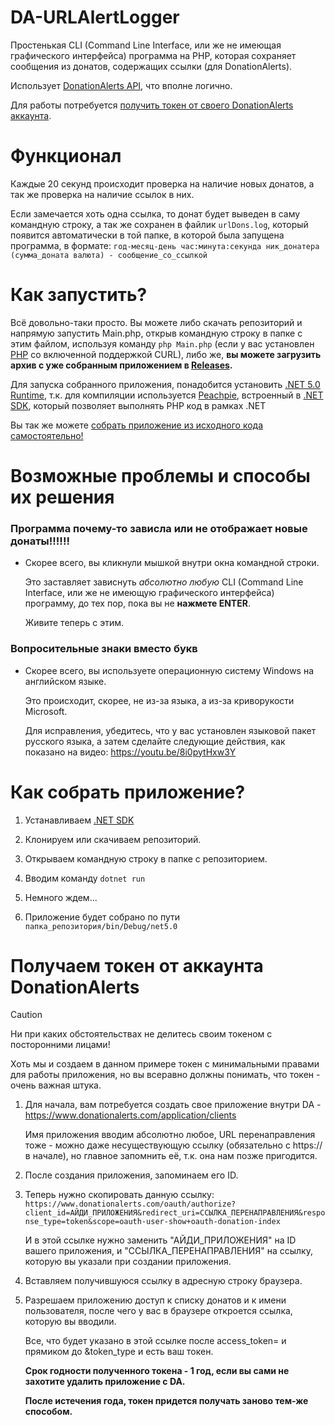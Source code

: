 # DA-URLAlertLogger
Простенькая CLI (Command Line Interface, или же не имеющая графического интерфейса) программа на PHP, которая сохраняет сообщения из донатов, содержащих ссылки (для DonationAlerts).

Использует [DonationAlerts API](https://www.donationalerts.com/apidoc), что вполне логично.

Для работы потребуется [получить токен от своего DonationAlerts аккаунта](https://github.com/kotyaralih/DA-URLAlertLogger?tab=readme-ov-file#%D0%BF%D0%BE%D0%BB%D1%83%D1%87%D0%B0%D0%B5%D0%BC-%D1%82%D0%BE%D0%BA%D0%B5%D0%BD-%D0%BE%D1%82-%D0%B0%D0%BA%D0%BA%D0%B0%D1%83%D0%BD%D1%82%D0%B0-donationalerts).

# Функционал
Каждые 20 секунд происходит проверка на наличие новых донатов, а так же проверка на наличие ссылок в них.

Если замечается хоть одна ссылка, то донат будет выведен в саму командную строку, а так же сохранен в файлик `urlDons.log`, который появится автоматически в той папке, в которой была запущена программа, в формате: `год-месяц-день час:минута:секунда ник_донатера (сумма_доната валюта) - сообщение_со_ссылкой`

# Как запустить?
Всё довольно-таки просто. Вы можете либо скачать репозиторий и напрямую запустить Main.php, открыв командную строку в папке с этим файлом, используя команду `php Main.php` (если у вас установлен [PHP](https://www.php.net/) со включенной поддержкой CURL), либо же, **вы можете загрузить архив с уже собранным приложением в [Releases](https://github.com/kotyaralih/DA-URLAlertLogger/releases).**

Для запуска собранного приложения, понадобится установить [.NET 5.0 Runtime](https://dotnet.microsoft.com/en-us/download/dotnet/thank-you/runtime-5.0.17-windows-x64-installer), т.к. для компиляции используется [Peachpie](https://peachpie.io/), встроенный в [.NET SDK](https://dotnet.microsoft.com/ru-ru/download), который позволяет выполнять PHP код в рамках .NET

Вы так же можете [собрать приложение из исходного кода самостоятельно!](https://github.com/kotyaralih/DA-URLAlertLogger?tab=readme-ov-file#%D0%BA%D0%B0%D0%BA-%D1%81%D0%BE%D0%B1%D1%80%D0%B0%D1%82%D1%8C-%D0%BF%D1%80%D0%B8%D0%BB%D0%BE%D0%B6%D0%B5%D0%BD%D0%B8%D0%B5)

# Возможные проблемы и способы их решения

### Программа почему-то зависла или не отображает новые донаты!!!!!!
- Скорее всего, вы кликнули мышкой внутри окна командной строки.
  
  Это заставляет зависнуть _абсолютно любую_ CLI (Command Line Interface, или же не имеющую графического интерфейса) программу, до тех пор, пока вы не **нажмете ENTER**.
  
  Живите теперь с этим.

### Вопросительные знаки вместо букв
- Скорее всего, вы используете операционную систему Windows на английском языке.
   
   Это происходит, скорее, не из-за языка, а из-за криворукости Microsoft.
   
   Для исправления, убедитесь, что у вас установлен языковой пакет русского языка, а затем сделайте следующие действия, как показано на видео: https://youtu.be/8i0pytHxw3Y

# Как собрать приложение?
1) Устанавливаем [.NET SDK](https://dotnet.microsoft.com/ru-ru/download)
   
2) Клонируем или скачиваем репозиторий.
   
3) Открываем командную строку в папке с репозиторием.
   
4) Вводим команду `dotnet run`
   
5) Немного ждем...
    
6) Приложение будет собрано по пути `папка_репозитория/bin/Debug/net5.0`

# Получаем токен от аккаунта DonationAlerts
> [!CAUTION]
> Ни при каких обстоятельствах не делитесь своим токеном с посторонними лицами!
> 
> Хоть мы и создаем в данном примере токен с минимальными правами для работы приложения, но вы всеравно должны понимать, что токен - очень важная штука.

1) Для начала, вам потребуется создать свое приложение внутри DA - https://www.donationalerts.com/application/clients
   
   Имя приложения вводим абсолютно любое, URL перенаправления тоже - можно даже несуществующую ссылку (обязательно с https:// в начале), но главное запомнить её, т.к. она нам позже пригодится.
2) После создания приложения, запоминаем его ID.
3) Теперь нужно скопировать данную ссылку: `https://www.donationalerts.com/oauth/authorize?client_id=АЙДИ_ПРИЛОЖЕНИЯ&redirect_uri=ССЫЛКА_ПЕРЕНАПРАВЛЕНИЯ&response_type=token&scope=oauth-user-show+oauth-donation-index`
   
   И в этой ссылке нужно заменить "АЙДИ_ПРИЛОЖЕНИЯ" на ID вашего приложения, и "ССЫЛКА_ПЕРЕНАПРАВЛЕНИЯ" на ссылку, которую вы указали при создании приложения.

4) Вставляем получившуюся ссылку в адресную строку браузера.
   
5) Разрешаем приложению доступ к списку донатов и к имени пользователя, после чего у вас в браузере откроется ссылка, которую вы вводили.
   
   Все, что будет указано в этой ссылке после access_token= и прямиком до &token_type и есть ваш токен.


   **Срок годности полученного токена - 1 год, если вы сами не захотите удалить приложение с DA.**
   
   **После истечения года, токен придется получать заново тем-же способом.**
